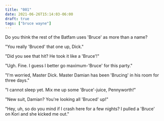 ```yaml
---
title: "001"
date: 2021-06-26T15:14:03-06:00
draft: true
tags: ["bruce wayne"]
---
```


Do you think the rest of the Batfam uses 'Bruce' as more than a name?

"You really 'Bruced' that one up, Dick."

"Did you see that hit? He took it like a 'Bruce'!"

"Ugh. Fine. I guess I better go maximum-'Bruce' for this party."

"I'm worried, Master Dick. Master Damian has been 'Brucing' in his room for three days."

"I cannot sleep yet. Mix me up some 'Bruce'-juice, Pennyworth!"

"New suit, Damian? You're looking all 'Bruced' up!"

"Hey, uh, so do you mind if I crash here for a few nights? I pulled a 'Bruce' on Kori and she kicked me out."


